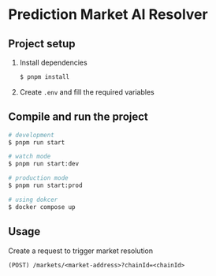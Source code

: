 # Prediction Market AI Resolver

## Project setup

1. Install dependencies

   ```bash
   $ pnpm install
   ```

2. Create `.env` and fill the required variables

## Compile and run the project

```bash
# development
$ pnpm run start

# watch mode
$ pnpm run start:dev

# production mode
$ pnpm run start:prod

# using dokcer
$ docker compose up
```

## Usage

Create a request to trigger market resolution

```
(POST) /markets/<market-address>?chainId=<chainId>
```
